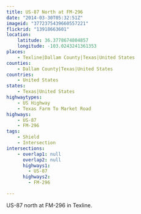 ```yaml
---
title: US-87 North at FM-296
date: "2014-03-30T05:32:51Z"
imageid: "3772375439660557221"
flickrid: "13918663601"
location:
    latitude: 36.3778674804857
    longitude: -103.0243241361353
places:
    - Texline|Dallam County|Texas|United States
counties:
    - Dallam County|Texas|United States
countries:
    - United States
states:
    - Texas|United States
highwaytypes:
    - US Highway
    - Texas Farm To Market Road
highways:
    - US-87
    - FM-296
tags:
    - Shield
    - Intersection
intersections:
    - overlap1: null
      overlap2: null
      highways1:
        - US-87
      highways2:
        - FM-296

---
```

US-87 north at FM-296 in Texline.